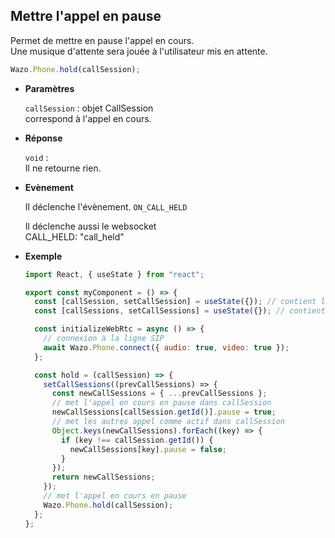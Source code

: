 ## Mettre l'appel en pause

Permet de mettre en pause l'appel en cours.  
Une musique d'attente sera jouée à l'utilisateur mis en attente.

```js
Wazo.Phone.hold(callSession);
```

<div class="useless-tab-container">

- **Paramètres**

  `callSession` : objet CallSession  
  correspond à l'appel en cours.

- **Réponse**

  `void` :  
  Il ne retourne rien.

- **Evènement**

  Il déclenche l'évènement.
  `ON_CALL_HELD`

  Il déclenche aussi le websocket  
  CALL_HELD: "call_held"

- **Exemple**

  ```js
  import React, { useState } from "react";

  export const myComponent = () => {
    const [callSession, setCallSession] = useState({}); // contient l'appel actif
    const [callSessions, setCallSessions] = useState({}); // contient l'ensemble des appels (en cours et disponible)

    const initializeWebRtc = async () => {
      // connexion à la ligne SIP
      await Wazo.Phone.connect({ audio: true, video: true });
    };

    const hold = (callSession) => {
      setCallSessions((prevCallSessions) => {
        const newCallSessions = { ...prevCallSessions };
        // met l'appel en cours en pause dans callSession
        newCallSessions[callSession.getId()].pause = true;
        // met les autres appel comme actif dans callSession
        Object.keys(newCallSessions).forEach((key) => {
          if (key !== callSession.getId()) {
            newCallSessions[key].pause = false;
          }
        });
        return newCallSessions;
      });
      // met l'appel en cours en pause
      Wazo.Phone.hold(callSession);
    };
  };
  ```

</div>
